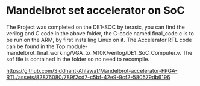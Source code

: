 # Mandelbrot set accelerator on SoC
The Project was completed on the DE1-SOC by terasic, you can find the verilog and C code in the above folder, the C-code named final_code.c is to be run on the ARM, by first installing Linux on it. The Accelerator RTL code can be found in the Top module- mandelbrot_final_working/VGA_to_M10K/verilog/DE1_SoC_Computer.v.
The sof file is contained in the folder so no need to recompile.



https://github.com/Siddhant-Ahlawat/Mandelbrot-accelerator-FPGA-RTL/assets/82876080/789f2cd7-c5bf-42e9-9cf2-580579db6196

